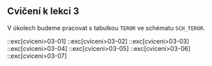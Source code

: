## Cvičení k lekci 3

V úkolech budeme pracovat s tabulkou `TEROR` ve schématu `SCH_TEROR`.

::exc[cviceni>03-01]
::exc[cviceni>03-02]
::exc[cviceni>03-03]
::exc[cviceni>03-04]
::exc[cviceni>03-05]
::exc[cviceni>03-06]
::exc[cviceni>03-07]
